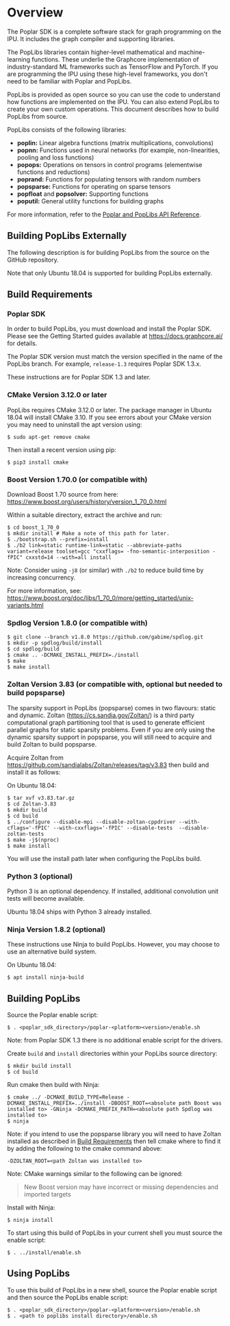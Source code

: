 # Overview

The Poplar SDK is a complete software stack for graph programming on the IPU. It includes the graph compiler and supporting libraries.

The PopLibs libraries contain higher-level mathematical and machine-learning functions. These underlie the Graphcore implementation of industry-standard ML frameworks such as TensorFlow and PyTorch. If you are programming the IPU using these high-level frameworks, you don't need to be familiar with Poplar and PopLibs.

PopLibs is provided as open source so you can use the code to understand how functions are implemented on the IPU. You can also extend PopLibs to create your own custom operations. This document describes how to build PopLibs from source.

PopLibs consists of the following libraries:

* **poplin:** Linear algebra functions (matrix multiplications, convolutions)
* **popnn:** Functions used in neural networks (for example, non-linearities, pooling and loss functions)
* **popops:** Operations on tensors in control programs (elementwise functions and reductions)
* **poprand:** Functions for populating tensors with random numbers
* **popsparse:** Functions for operating on sparse tensors
* **popfloat** and **popsolver:** Supporting functions
* **poputil:** General utility functions for building graphs

For more information, refer to the [Poplar and PopLibs API Reference](https://docs.graphcore.ai/projects/poplar-api/).

## Building PopLibs Externally

The following description is for building PopLibs from the source on the GitHub repository.

Note that only Ubuntu 18.04 is supported for building PopLibs externally.

## Build Requirements

### Poplar SDK

In order to build PopLibs, you must download and install the Poplar SDK.
Please see the Getting Started guides available at https://docs.graphcore.ai/ for details.

The Poplar SDK version must match the version specified in the name of the PopLibs branch.
For example, `release-1.3` requires Poplar SDK 1.3.x.

These instructions are for Poplar SDK 1.3 and later.

### CMake Version 3.12.0 or later

PopLibs requires CMake 3.12.0 or later. The package manager in Ubuntu 18.04 will install CMake 3.10.
If you see errors about your CMake version you may need to uninstall the apt version using:

    $ sudo apt-get remove cmake

Then install a recent version using pip:

    $ pip3 install cmake

### Boost Version 1.70.0 (or compatible with)

Download Boost 1.70 source from here: https://www.boost.org/users/history/version_1_70_0.html

Within a suitable directory, extract the archive and run:

    $ cd boost_1_70_0
    $ mkdir install # Make a note of this path for later.
    $ ./bootstrap.sh --prefix=install
    $ ./b2 link=static runtime-link=static --abbreviate-paths variant=release toolset=gcc "cxxflags= -fno-semantic-interposition -fPIC" cxxstd=14 --with=all install

Note: Consider using `-j8` (or similar) with `./b2` to reduce build time by increasing concurrency.

For more information, see: https://www.boost.org/doc/libs/1_70_0/more/getting_started/unix-variants.html

### Spdlog Version 1.8.0 (or compatible with)

    $ git clone --branch v1.8.0 https://github.com/gabime/spdlog.git
    $ mkdir -p spdlog/build/install
    $ cd spdlog/build
    $ cmake .. -DCMAKE_INSTALL_PREFIX=./install
    $ make
    $ make install

### Zoltan Version 3.83 (or compatible with, optional but needed to build popsparse)

The sparsity support in PopLibs (popsparse) comes in two flavours: static and dynamic. Zoltan (https://cs.sandia.gov/Zoltan/) is a third party computational graph partitioning tool that is used to generate efficient parallel graphs for static sparsity problems. Even if you are only using the dynamic sparsity support in popsparse, you will still need to acquire and build Zoltan to build popsparse.

Acquire Zoltan from https://github.com/sandialabs/Zoltan/releases/tag/v3.83 then build and install it as follows:

On Ubuntu 18.04:

    $ tar xvf v3.83.tar.gz
    $ cd Zoltan-3.83
    $ mkdir build
    $ cd build
    $ ../configure --disable-mpi --disable-zoltan-cppdriver --with-cflags='-fPIC' --with-cxxflags='-fPIC' --disable-tests  --disable-zoltan-tests
    $ make -j$(nproc)
    $ make install

You will use the install path later when configuring the PopLibs build.

### Python 3 (optional)

Python 3 is an optional dependency. If installed, additional convolution unit tests will become available.

Ubuntu 18.04 ships with Python 3 already installed.

### Ninja Version 1.8.2 (optional)

These instructions use Ninja to build PopLibs. However, you may choose to use an alternative build system.

On Ubuntu 18.04:

    $ apt install ninja-build

## Building PopLibs

Source the Poplar enable script:

    $ . <poplar_sdk_directory>/poplar-<platform><version>/enable.sh

Note: from Poplar SDK 1.3 there is no additional enable script for the drivers.

Create `build` and `install` directories within your PopLibs source directory:

    $ mkdir build install
    $ cd build

Run cmake then build with Ninja:

    $ cmake ../ -DCMAKE_BUILD_TYPE=Release -DCMAKE_INSTALL_PREFIX=../install -DBOOST_ROOT=<absolute path Boost was installed to> -GNinja -DCMAKE_PREFIX_PATH=<absolute path Spdlog was installed to>
    $ ninja

Note: if you intend to use the popsparse library you will need to have Zoltan installed as described in [Build Requirements](#build-requirements) then tell cmake where to find it by adding the following to the cmake command above:

    -DZOLTAN_ROOT=<path Zoltan was installed to>

Note: CMake warnings similar to the following can be ignored:

> New Boost version may have incorrect or missing dependencies and imported targets

Install with Ninja:

    $ ninja install

To start using this build of PopLibs in your current shell you must source the enable script:

    $ . ../install/enable.sh

## Using PopLibs

To use this build of PopLibs in a new shell, source the Poplar
enable script and then source the PopLibs enable script:

    $ . <poplar_sdk_directory>/poplar-<platform><version>/enable.sh
    $ . <path to poplibs install directory>/enable.sh
